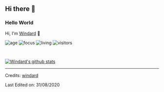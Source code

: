 ## Hi there 👋

### Hello World
Hi, I'm [Windard](https://Brayanestiv1.com) 👋

![age](https://img.shields.io/badge/age-24-blue)
![focus](https://img.shields.io/badge/focus-backend-brightgreen)
![living](https://img.shields.io/badge/living-shanghai-3c9)
![visitors](https://visitor-badge.herokuapp.com/badge?page_id=windard.github.profile)

<br />

[![Windard's github stats](https://github-readme-stats.vercel.app/api?username=windard&show_icons=true)](https://github.com/windard)

----

Credits: [windard](https://github.com/Brayanestiv1)

Last Edited on: 31/08/2020
